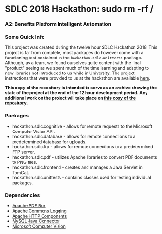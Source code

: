 # SDLC 2018 Hackathon: sudo rm -rf /
### A2: Benefits Platform Intelligent Automation

### Some Quick Info
This project was created during the twelve hour SDLC Hackathon 2018. This project is far from complete, most packages do however come with a functioning test contained in the `hackathon.sdlc.unittests` package. Although, as a team, we found ourselves quite content with the final "product" seeing as we spent much of the time learning and adapting to new libraries not introduced to us while in University. The project instructions that were provided to us at the hackathon are available [here](Instructions.pdf).

**This copy of the repository is intended to serve as an archive showing the state of the project at the end of the 12 hour development period. Any additional work on the project will take place on [this copy of the repository](https://github.com/DavidBerdik/SDLC-2018-Hackathon-v2).**

### Packages
* hackathon.sdlc.cognitive - allows for remote requests to the Microsoft Computer Vision API.
* hackathon.sdlc.database - allows for remote connections to a predetermined database for uploads.
* hackathon.sdlc.ftp - allows for remote connections to a predetermined FTP server.
* hackathon.sdlc.pdf - utilizes Apache libraries to convert PDF documents to PNG files.
* hackathon.sdlc.frontend - creates and manages a Java Servlet in TomCat.
* hackathon.sdlc.unittests - contains classes used for testing individual packages.

### Dependencies
* [Apache PDF Box](https://pdfbox.apache.org/)
* [Apache Commons Logging](http://commons.apache.org/proper/commons-logging/)
* [Apache HTTP Components](https://hc.apache.org/index.html)
* [MySQL Java Connector](https://dev.mysql.com/downloads/connector/j/5.1.html)
* [Microsoft Computer Vision](https://westus.dev.cognitive.microsoft.com/docs/services/5adf991815e1060e6355ad44/operations/56f91f2e778daf14a499e1fa)

